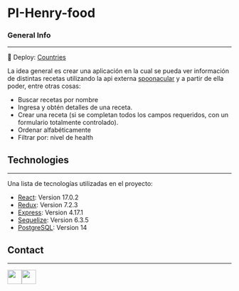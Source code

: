 # PI-Henry-food
### General Info
***
🚀 Deploy: [Countries](https://pi-henry-food-nurcord.vercel.app/)

La idea general es crear una aplicación en la cual se pueda ver información de distintas recetas utilizando la api externa [spoonacular](https://spoonacular.com/) y a partir de ella poder, entre otras cosas:

* Buscar recetas por nombre
* Ingresa y obtén detalles de una receta.
* Crear una receta (si se completan todos los campos requeridos, con un formulario totalmente controlado).
* Ordenar alfabéticamente
* Filtrar por: nivel de health

## Technologies
***
Una lista de tecnologías utilizadas en el proyecto:
* [React](https://es.reactjs.org/): Version 17.0.2
* [Redux](https://es.redux.js.org/): Version 7.2.3
* [Express](https://expressjs.com/es/): Version 4.17.1
* [Sequelize](https://sequelize.org/): Version 6.3.5
* [PostgreSQL](https://www.postgresql.org/): Version 14
## Contact
***
<p align="left"> <a href="https://github.com/NurCord" target="_blank" rel="noreferrer"><img src="https://raw.githubusercontent.com/danielcranney/readme-generator/main/public/icons/socials/github.svg" width="32" height="32" /></a><a href="https://www.linkedin.com/in/nuria-candela-cordoba-a14135224/" target="_blank" rel="noreferrer"><img src="https://raw.githubusercontent.com/danielcranney/readme-generator/main/public/icons/socials/linkedin.svg" width="32" height="32" /></a></p>
